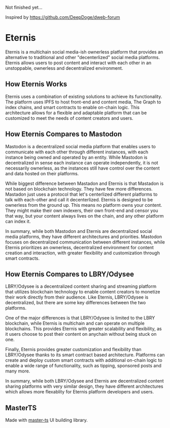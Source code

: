 Not finished yet...

Inspired by https://github.com/DeepDoge/dweb-forum

# Eternis

Eternis is a multichain social media-ish ownerless platform that provides an alternative to traditional and other "decenterlized" social media platforms. Eternis allows users to post content and interact with each other in an unstoppable, ownerless and decentralized environment.

## How Eternis Works

Eternis uses a combination of existing solutions to achieve its functionality. The platform uses IPFS to host front-end and content media, The Graph to index chains, and smart contracts to enable on-chain logic. This architecture allows for a flexible and adaptable platform that can be customized to meet the needs of content creators and users.

## How Eternis Compares to Mastodon

Mastodon is a decentralized social media platform that enables users to communicate with each other through different instances, with each instance being owned and operated by an entity. While Mastodon is decentralized in sense each instance can operate independently, it is not necessarily ownerless, as the instances still have control over the content and data hosted on their platforms.

While biggest difference between Mastadon and Eternis is that Mastadon is not based on blockchain technology. They have few more differences. Mastadon just uses a protocol that let's centerlized different platforms to talk with each-other and call it decenterlized. Eternis is designed to be ownerless from the ground up. This means no platform owns your content. They might make their own indexers, their own front-end and censor you that way, but your content always lives on the chain, and any other platform can index it.

In summary, while both Mastodon and Eternis are decentralized social media platforms, they have different architectures and priorities. Mastodon focuses on decentralized communication between different instances, while Eternis prioritizes an ownerless, decentralized environment for content creation and interaction, with greater flexibility and customization through smart contracts.

## How Eternis Compares to LBRY/Odysee

LBRY/Odysee is a decentralized content sharing and streaming platform that utilizes blockchain technology to enable content creators to monetize their work directly from their audience. Like Eternis, LBRY/Odysee is decentralized, but there are some key differences between the two platforms.

One of the major differences is that LBRY/Odysee is limited to the LBRY blockchain, while Eternis is multichain and can operate on multiple blockchains. This provides Eternis with greater scalability and flexibility, as it users choose to post their content on anychain without being stuck on one.

Finally, Eternis provides greater customization and flexibility than LBRY/Odysee thanks to its smart contract based architecture. Platforms can create and deploy custom smart contracts with additional on-chain logic to enable a wide range of functionality, such as tipping, sponsored posts and many more.

In summary, while both LBRY/Odysee and Eternis are decentralized content sharing platforms with very similar design, they have different architectures which allows more flexablity for Eternis platform developers and users.

## MasterTS

Made with [master-ts](https://github.com/DeepDoge/master-ts) UI building library.
